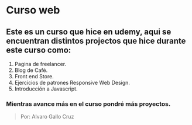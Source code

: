 # Curso web

## Este es un curso que hice en udemy, aqui se encuentran distintos projectos que hice durante este curso como:

1. Pagina de freelancer.
2. Blog de Café.
3. Front end Store.
4. Ejercicios de patrones Responsive Web Design.
5. Introducción a Javascript.

### Mientras avance más en el curso pondré más proyectos.

> Por: Alvaro Gallo Cruz
